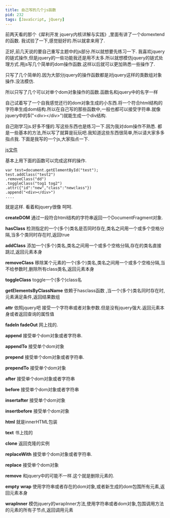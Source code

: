 ```yaml
---
title: 自己写的几个js函数
pid: 232
tags: [JavaScript, jQuery]
---
```

前两天看的那个《犀利开发 jquery内核详解与实践》,里面有讲了一个domextend的函数.
我试验了一下,感觉挺好的.所以就拿来用了.

正好,前几天说的要自己重写主题中的js部分.所以就想要先练习一下.
我喜欢jquery的链式操作,但是jquery的一些功能我还是用不太多.所以就想模仿jquery的链式处理方式.用js写几个简单的dom操作函数.这样以后就可以更加熟悉一些操作了.

只写了几个简单的.因为大部分jquery的操作函数都是对jquery这样的类数组对象操作.没法模仿.

所以只写了几个可以对单个dom对象操作的函数.函数名和jquery中的名字一样

自己试着写了一个自我感觉还行的dom对象生成的小东西.将一个符合html结构的字符串生成dom结构.所以在自己写的那些函数中,一般也都可以接受字符串.就像jquery中的$("&lt;div>&lt;/div>")就能生成一个div结构.

自己刚学习js.好多不懂的.写这些东西也是练习一下.因为我对dom操作不熟悉.
都是一些基本的方法,所以写了就算是玩玩吧.我知道这些东西很简单,所以请大家多多指点我.
下面是我写的一个js,大家指点一下.

[js文件](/uploads/2011/10/domextend.js)

基本上用下面的函数可以完成这样的操作.

    var test=document.getElementById("test");
    test.addClass("test2")
    .removeClass("dd")
    .toggleClass("tog1 tog2")
    .attr({"id":"new","class":"newclass"})
    .append("<div></div>")
    ....

就是这样. 看着和jquery很像 呵呵.

__createDOM__ 通过一段符合html结构的字符串返回一个DocumentFragment对象.

__hasClass__ 检测指定的一个(多个)类名是否同时存在,类名之间用一个或多个空格分隔,当多个类同时存在时,返回true

__addClass__ 添加一个(多个)类名,类名之间用一个或多个空格分隔,存在的类名直接跳过,返回元素本身

__removeClass__ 移除某个元素的一个(多个)类名,类名之间用一个或多个空格分隔,当不给参数时,删除所有class类名,返回元素本身

__toggleClass__ toggle一个(多个)class名

__getElementsByClassName__ 依赖于hasclass函数 ,当一个(多个)类名同时存在时,元素满足条件,返回结果数组

__attr__ 依照jquery吧 接受一个字符串或者对象参数.但是没有jquery强大.返回元素本身或者返回查询的属性值

__fadeIn fadeOut__ 网上找的.

__append__ 接受单个dom对象或者字符串.

__appendTo__ 接受单个dom对象

__prepend__ 接受单个dom对象或者字符串.

__prependTo__ 接受单个dom对象

__after__ 接受单个dom对象或者字符串

__before__ 接受单个dom对象或者字符串

__insertafter__ 接受单个dom对象

__insertbefore__ 接受单个dom对象

__html__ 就是innerHTML包装

__text__ 书上找的

__clone__ 返回克隆的实例

__replaceWith__ 接受单个dom对象或者字符串.

__replace__ 接受单个dom对象

__remove__ 和jquery中的可能不一样.这个就是删除元素的.

__empty__
__wrap__ 使用字符串或者存在的dom对象,或者新生成的dom包围所有元素,返回元素本身

__wrapInner__ 模仿jquery的wrapInner方法,使用字符串或者dom对象,包围调用方法的元素的所有子节点,返回调用元素
